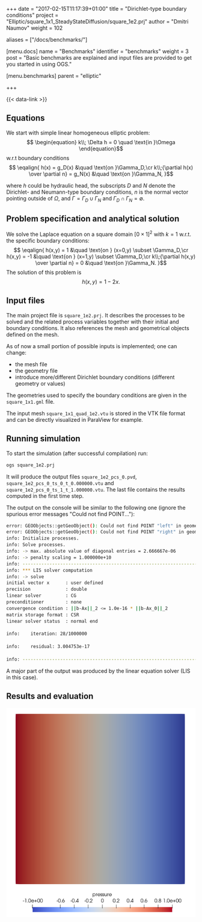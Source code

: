 +++
date = "2017-02-15T11:17:39+01:00"
title = "Dirichlet-type boundary conditions"
project = "Elliptic/square_1x1_SteadyStateDiffusion/square_1e2.prj"
author = "Dmitri Naumov"
weight = 102

aliases = ["/docs/benchmarks/"]

[menu.docs]
name = "Benchmarks"
identifier = "benchmarks"
weight = 3
post = "Basic benchmarks are explained and input files are provided to get you started in using OGS."

[menu.benchmarks]
parent = "elliptic"

+++

{{< data-link >}}

## Equations

We start with simple linear homogeneous elliptic problem:
$$
\begin{equation}
k\\; \Delta h = 0 \quad \text{in }\Omega
\end{equation}$$
w.r.t boundary conditions
$$
\eqalign{
h(x) = g_D(x) &\quad \text{on }\Gamma_D,\cr
k\\;{\partial h(x) \over \partial n} = g_N(x) &\quad \text{on }\Gamma_N,
}$$

where $h$ could be hydraulic head, the subscripts $D$ and $N$ denote the Dirichlet- and Neumann-type boundary conditions, $n$ is the normal vector pointing outside of $\Omega$, and $\Gamma = \Gamma_D \cup \Gamma_N$ and $\Gamma_D \cap \Gamma_N = \emptyset$.

## Problem specification and analytical solution

We solve the Laplace equation on a square domain $[0\times 1]^2$ with $k = 1$ w.r.t. the specific boundary conditions:
$$
\eqalign{
h(x,y) = 1 &\quad \text{on } (x=0,y) \subset \Gamma_D,\cr
h(x,y) = -1 &\quad \text{on } (x=1,y) \subset \Gamma_D,\cr
k\\;{\partial h(x,y) \over \partial n} = 0 &\quad \text{on }\Gamma_N.
}$$
The solution of this problem is
$$
h(x,y) = 1 - 2x.
$$

## Input files

The main project file is `square_1e2.prj`. It describes the processes to be solved and the related process variables together with their initial and boundary conditions. It also references the mesh and geometrical objects defined on the mesh.

As of now a small portion of possible inputs is implemented; one can change:

- the mesh file
- the geometry file
- introduce more/different Dirichlet boundary conditions (different geometry or values)

The geometries used to specify the boundary conditions are given in the `square_1x1.gml` file.

The input mesh `square_1x1_quad_1e2.vtu` is stored in the VTK file format and can be directly visualized in ParaView for example.

## Running simulation

To start the simulation (after successful compilation) run:

```bash
ogs square_1e2.prj
```

It will produce the output files `square_1e2_pcs_0.pvd`,
`square_1e2_pcs_0_ts_0_t_0.000000.vtu` and
`square_1e2_pcs_0_ts_1_t_1.000000.vtu`. The last file contains the results
computed in the first time step.

The output on the console will be similar to the following one (ignore the spurious error messages "Could not find POINT..."):

```bash
error: GEOObjects::getGeoObject(): Could not find POINT "left" in geometry.
error: GEOObjects::getGeoObject(): Could not find POINT "right" in geometry.
info: Initialize processes.
info: Solve processes.
info: -> max. absolute value of diagonal entries = 2.666667e-06
info: -> penalty scaling = 1.000000e+10
info: ------------------------------------------------------------------
info: *** LIS solver computation
info: -> solve
initial vector x      : user defined
precision             : double
linear solver         : CG
preconditioner        : none
convergence condition : ||b-Ax||_2 <= 1.0e-16 * ||b-Ax_0||_2
matrix storage format : CSR
linear solver status  : normal end

info:    iteration: 28/1000000

info:    residual: 3.004753e-17

info: ------------------------------------------------------------------

```

A major part of the output was produced by the linear equation solver (LIS in this case).

## Results and evaluation

![The result can be visualized with ParaView.](square_1e2_pcs_0_ts_1_t_1.000000.png)
